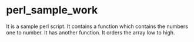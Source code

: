 # perl_sample_work
It is a sample perl script. It contains a function which contains the numbers one to number. It has another function. It orders the array low to high.
